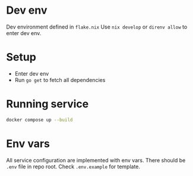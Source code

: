 # Dev env
Dev environment defined in `flake.nix`
Use `nix develop` or `direnv allow` to enter dev env.

# Setup
- Enter dev env
- Run `go get` to fetch all dependencies

# Running service
```sh
docker compose up --build
```

# Env vars
All service configuration are implemented with env vars.
There should be `.env` file in repo root.
Check `.env.example` for template.
